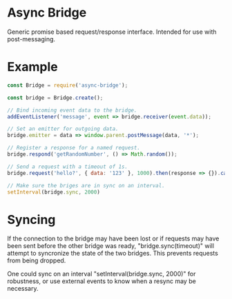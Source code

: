 
# Async Bridge

Generic promise based request/response interface. Intended for use with post-messaging.


# Example

```javascript
const Bridge = require('async-bridge');

const bridge = Bridge.create();

// Bind incoming event data to the bridge.
addEventListener('message', event => bridge.receiver(event.data));

// Set an emitter for outgoing data.
bridge.emitter = data => window.parent.postMessage(data, '*');

// Register a response for a named request.
bridge.respond('getRandomNumber', () => Math.random());

// Send a request with a timeout of 1s.
bridge.request('hello?', { data: '123' }, 1000).then(response => {}).catch(error => {});

// Make sure the briges are in sync on an interval.
setInterval(bridge.sync, 2000)

```

# Syncing

If the connection to the bridge may have been lost or if requests may have been sent before the other bridge was ready, "bridge.sync(timeout)" will attempt to syncronize the state of the two bridges. This prevents requests from being dropped.

One could sync on an interval "setInterval(bridge.sync, 2000)" for robustness, or use external events to know when a resync may be necessary. 






